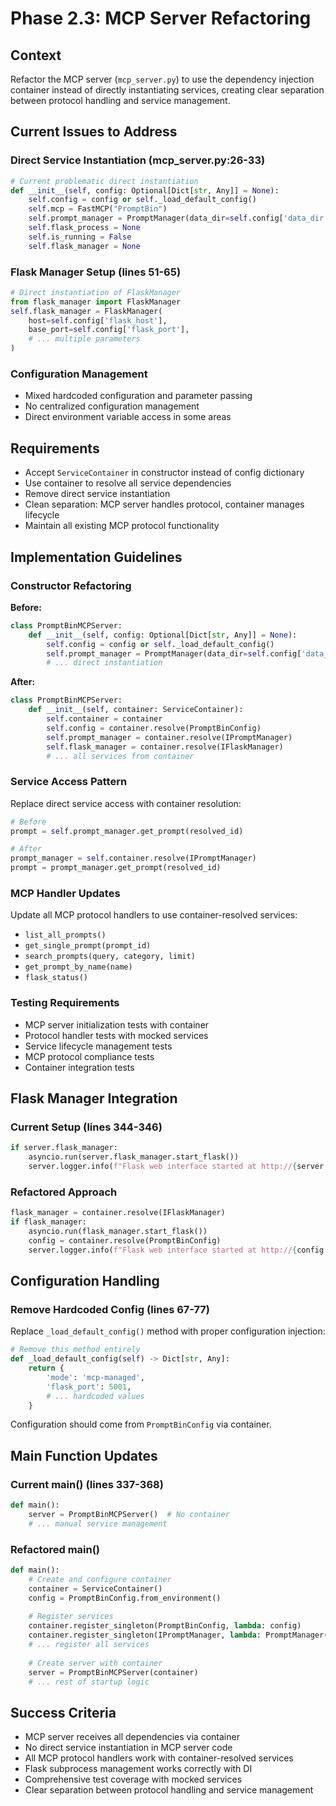 # Phase 2.3: MCP Server Refactoring

## Context
Refactor the MCP server (`mcp_server.py`) to use the dependency injection container instead of directly instantiating services, creating clear separation between protocol handling and service management.

## Current Issues to Address

### Direct Service Instantiation (mcp_server.py:26-33)
```python
# Current problematic direct instantiation
def __init__(self, config: Optional[Dict[str, Any]] = None):
    self.config = config or self._load_default_config()
    self.mcp = FastMCP("PromptBin")
    self.prompt_manager = PromptManager(data_dir=self.config['data_dir'])  # Direct instantiation
    self.flask_process = None
    self.is_running = False
    self.flask_manager = None
```

### Flask Manager Setup (lines 51-65)
```python
# Direct instantiation of FlaskManager
from flask_manager import FlaskManager
self.flask_manager = FlaskManager(
    host=self.config['flask_host'],
    base_port=self.config['flask_port'],
    # ... multiple parameters
)
```

### Configuration Management
- Mixed hardcoded configuration and parameter passing
- No centralized configuration management
- Direct environment variable access in some areas

## Requirements
- Accept `ServiceContainer` in constructor instead of config dictionary
- Use container to resolve all service dependencies
- Remove direct service instantiation
- Clean separation: MCP server handles protocol, container manages lifecycle
- Maintain all existing MCP protocol functionality

## Implementation Guidelines

### Constructor Refactoring
**Before:**
```python
class PromptBinMCPServer:
    def __init__(self, config: Optional[Dict[str, Any]] = None):
        self.config = config or self._load_default_config()
        self.prompt_manager = PromptManager(data_dir=self.config['data_dir'])
        # ... direct instantiation
```

**After:**
```python
class PromptBinMCPServer:
    def __init__(self, container: ServiceContainer):
        self.container = container
        self.config = container.resolve(PromptBinConfig)
        self.prompt_manager = container.resolve(IPromptManager)
        self.flask_manager = container.resolve(IFlaskManager)
        # ... all services from container
```

### Service Access Pattern
Replace direct service access with container resolution:
```python
# Before
prompt = self.prompt_manager.get_prompt(resolved_id)

# After  
prompt_manager = self.container.resolve(IPromptManager)
prompt = prompt_manager.get_prompt(resolved_id)
```

### MCP Handler Updates
Update all MCP protocol handlers to use container-resolved services:
- `list_all_prompts()` 
- `get_single_prompt(prompt_id)`
- `search_prompts(query, category, limit)`
- `get_prompt_by_name(name)`
- `flask_status()`

### Testing Requirements
- MCP server initialization tests with container
- Protocol handler tests with mocked services  
- Service lifecycle management tests
- MCP protocol compliance tests
- Container integration tests

## Flask Manager Integration

### Current Setup (lines 344-346)
```python
if server.flask_manager:
    asyncio.run(server.flask_manager.start_flask())
    server.logger.info(f"Flask web interface started at http://{server.config['flask_host']}:{server.flask_manager.port}")
```

### Refactored Approach
```python
flask_manager = container.resolve(IFlaskManager)
if flask_manager:
    asyncio.run(flask_manager.start_flask())
    config = container.resolve(PromptBinConfig)
    server.logger.info(f"Flask web interface started at http://{config.flask_host}:{flask_manager.port}")
```

## Configuration Handling

### Remove Hardcoded Config (lines 67-77)
Replace `_load_default_config()` method with proper configuration injection:
```python
# Remove this method entirely
def _load_default_config(self) -> Dict[str, Any]:
    return {
        'mode': 'mcp-managed',
        'flask_port': 5001,
        # ... hardcoded values
    }
```

Configuration should come from `PromptBinConfig` via container.

## Main Function Updates

### Current main() (lines 337-368)
```python
def main():
    server = PromptBinMCPServer()  # No container
    # ... manual service management
```

### Refactored main()
```python
def main():
    # Create and configure container
    container = ServiceContainer()
    config = PromptBinConfig.from_environment()
    
    # Register services
    container.register_singleton(PromptBinConfig, lambda: config)
    container.register_singleton(IPromptManager, lambda: PromptManager(config))
    # ... register all services
    
    # Create server with container
    server = PromptBinMCPServer(container)
    # ... rest of startup logic
```

## Success Criteria
- MCP server receives all dependencies via container
- No direct service instantiation in MCP server code
- All MCP protocol handlers work with container-resolved services  
- Flask subprocess management works correctly with DI
- Comprehensive test coverage with mocked services
- Clear separation between protocol handling and service management